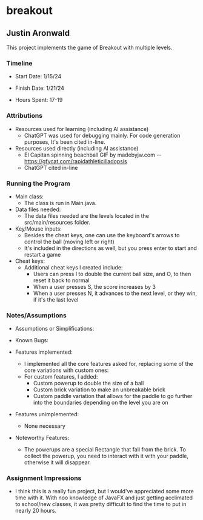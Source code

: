 # breakout
## Justin Aronwald

This project implements the game of Breakout with multiple levels.

### Timeline

 * Start Date: 1/15/24

 * Finish Date: 1/21/24

 * Hours Spent: 17-19



### Attributions

 * Resources used for learning (including AI assistance)
   * ChatGPT was used for debugging mainly. For code generation purposes, It's been cited in-line.
 * Resources used directly (including AI assistance)
   * El Capitan spinning beachball GIF by madebyjw.com -- https://gfycat.com/rapidathleticilladopsis
   * ChatGPT cited in-line


### Running the Program

 * Main class:
   * The class is run in Main.java. 
 * Data files needed:
   * The data files needed are the levels located in the src/main/resources folder.
 * Key/Mouse inputs:
   * Besides the cheat keys, one can use the keyboard's arrows to control the ball (moving left or right)
   * It's included in the directions as well, but you press enter to start and restart a game
 * Cheat keys:
   * Additional cheat keys I created include:
     * Users can press I to double the current ball size, and O, to then reset it back to normal
     * When a user presses S, the score increases by 3
     * When a user presses N, it advances to the next level, or they win, if it's the last level



### Notes/Assumptions

 * Assumptions or Simplifications:

 * Known Bugs:

 * Features implemented:
   * I implemented all the core features asked for, replacing some of the core variations with custom ones:
   * For custom features, I added:
     * Custom powerup to double the size of a ball
     * Custom brick variation to make an unbreakable brick
     * Custom paddle variation that allows for the paddle to go further into the boundaries depending on the level you are on

 * Features unimplemented:
   * None necessary
 * Noteworthy Features:
   * The powerups are a special Rectangle that fall from the brick. To collect the powerup, you need to interact with it with your paddle, otherwise it will disappear. 



### Assignment Impressions

* I think this is a really fun project, but I would've appreciated some more time with it. With noo knowledge of JavaFX and just getting acclimated to school/new classes, it was pretty difficult to find the time to put in nearly 20 hours. 

